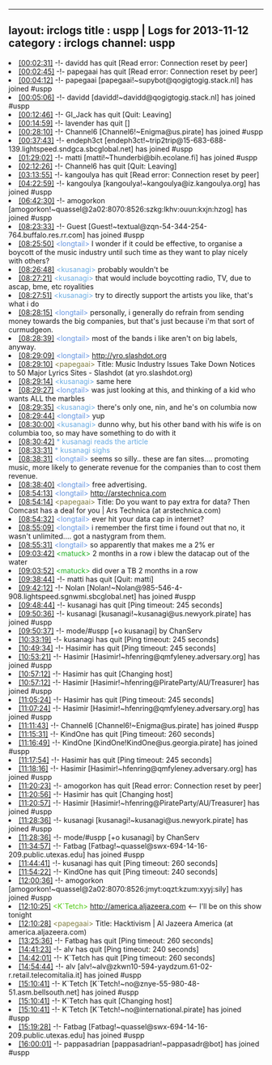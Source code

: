 
---
layout: irclogs
title : uspp | Logs for 2013-11-12
category : irclogs
channel: uspp
---
<li class="logitem"><a href="#00:02:31" name="00:02:31" class="time">[00:02:31]</a> -!- <span class="quit">davidd</span> has quit [Read error: Connection reset by peer] </li>
<li class="logitem"><a href="#00:02:45" name="00:02:45" class="time">[00:02:45]</a> -!- <span class="quit">papegaai</span> has quit [Read error: Connection reset by peer] </li>
<li class="logitem"><a href="#00:04:12" name="00:04:12" class="time">[00:04:12]</a> -!- <span class="join">papegaai</span> [papegaai!~supybot@qogigtogig.stack.nl] has joined #uspp </li>
<li class="logitem"><a href="#00:05:06" name="00:05:06" class="time">[00:05:06]</a> -!- <span class="join">davidd</span> [davidd!~davidd@qogigtogig.stack.nl] has joined #uspp </li>
<li class="logitem"><a href="#00:12:46" name="00:12:46" class="time">[00:12:46]</a> -!- <span class="quit">GI_Jack</span> has quit [Quit: Leaving] </li>
<li class="logitem"><a href="#00:14:59" name="00:14:59" class="time">[00:14:59]</a> -!- <span class="quit">lavender</span> has quit [] </li>
<li class="logitem"><a href="#00:28:10" name="00:28:10" class="time">[00:28:10]</a> -!- <span class="join">Channel6</span> [Channel6!~Enigma@us.pirate] has joined #uspp </li>
<li class="logitem"><a href="#00:37:43" name="00:37:43" class="time">[00:37:43]</a> -!- <span class="join">endeph3ct</span> [endeph3ct!~trip2trip@15-683-688-139.lightspeed.sndgca.sbcglobal.net] has joined #uspp </li>
<li class="logitem"><a href="#01:29:02" name="01:29:02" class="time">[01:29:02]</a> -!- <span class="join">matti</span> [matti!~Thunderbi@bih.ecolane.fi] has joined #uspp </li>
<li class="logitem"><a href="#02:12:26" name="02:12:26" class="time">[02:12:26]</a> -!- <span class="quit">Channel6</span> has quit [Quit: Leaving] </li>
<li class="logitem"><a href="#03:13:55" name="03:13:55" class="time">[03:13:55]</a> -!- <span class="quit">kangoulya</span> has quit [Read error: Connection reset by peer] </li>
<li class="logitem"><a href="#04:22:59" name="04:22:59" class="time">[04:22:59]</a> -!- <span class="join">kangoulya</span> [kangoulya!~kangoulya@iz.kangoulya.org] has joined #uspp </li>
<li class="logitem"><a href="#06:42:30" name="06:42:30" class="time">[06:42:30]</a> -!- <span class="join">amogorkon</span> [amogorkon!~quassel@2a02:8070:8526:szkg:lkhv:ouun:kxjn:hzog] has joined #uspp </li>
<li class="logitem"><a href="#08:23:33" name="08:23:33" class="time">[08:23:33]</a> -!- <span class="join">Guest</span> [Guest!~textual@zqn-54-344-254-764.buffalo.res.rr.com] has joined #uspp </li>
<li class="logitem"><a href="#08:25:50" name="08:25:50" class="time">[08:25:50]</a> <span class="person" style="color:#6494e1">&lt;longtail&gt;</span> I wonder if it could be effective, to organise a boycott of the music industry until such time as they want to play nicely with others? </li>
<li class="logitem"><a href="#08:26:48" name="08:26:48" class="time">[08:26:48]</a> <span class="person" style="color:#6aace3">&lt;kusanagi&gt;</span> probably wouldn't be </li>
<li class="logitem"><a href="#08:27:21" name="08:27:21" class="time">[08:27:21]</a> <span class="person" style="color:#6aace3">&lt;kusanagi&gt;</span> that would include boycotting radio, TV, due to ascap, bme, etc royalities </li>
<li class="logitem"><a href="#08:27:51" name="08:27:51" class="time">[08:27:51]</a> <span class="person" style="color:#6aace3">&lt;kusanagi&gt;</span> try to directly support the artists you like, that's what i do </li>
<li class="logitem"><a href="#08:28:15" name="08:28:15" class="time">[08:28:15]</a> <span class="person" style="color:#6494e1">&lt;longtail&gt;</span> personally, i generally do refrain from sending money towards the big companies, but that's just because i'm that sort of curmudgeon. </li>
<li class="logitem"><a href="#08:28:39" name="08:28:39" class="time">[08:28:39]</a> <span class="person" style="color:#6494e1">&lt;longtail&gt;</span> most of the bands i like aren't on big labels, anyway. </li>
<li class="logitem"><a href="#08:29:09" name="08:29:09" class="time">[08:29:09]</a> <span class="person" style="color:#6494e1">&lt;longtail&gt;</span> <a href="http://yro.slashdot.org/story/13/11/12/0352244/music-industry-issues-take-down-notices-to-50-major-lyrics-sites" target="_blank">http://yro.slashdot.org</a> </li>
<li class="logitem"><a href="#08:29:10" name="08:29:10" class="time">[08:29:10]</a> <span class="person" style="color:#817e41">&lt;papegaai&gt;</span> Title: Music Industry Issues Take Down Notices to 50 Major Lyrics Sites - Slashdot (at yro.slashdot.org) </li>
<li class="logitem"><a href="#08:29:14" name="08:29:14" class="time">[08:29:14]</a> <span class="person" style="color:#6aace3">&lt;kusanagi&gt;</span> same here </li>
<li class="logitem"><a href="#08:29:27" name="08:29:27" class="time">[08:29:27]</a> <span class="person" style="color:#6494e1">&lt;longtail&gt;</span> was just looking at this, and thinking of a kid who wants ALL the marbles </li>
<li class="logitem"><a href="#08:29:35" name="08:29:35" class="time">[08:29:35]</a> <span class="person" style="color:#6aace3">&lt;kusanagi&gt;</span> there's only one, nin, and he's on columbia now </li>
<li class="logitem"><a href="#08:29:44" name="08:29:44" class="time">[08:29:44]</a> <span class="person" style="color:#6494e1">&lt;longtail&gt;</span> yup </li>
<li class="logitem"><a href="#08:30:00" name="08:30:00" class="time">[08:30:00]</a> <span class="person" style="color:#6aace3">&lt;kusanagi&gt;</span> dunno why, but his other band with his wife is on columbia too, so may have something to do with it </li>
<li class="logitem"><a href="#08:30:42" name="08:30:42" class="time">[08:30:42]</a> <span class="person" style="color:#6aace3">* kusanagi reads the article</span> </li>
<li class="logitem"><a href="#08:33:31" name="08:33:31" class="time">[08:33:31]</a> <span class="person" style="color:#6aace3">* kusanagi sighs</span> </li>
<li class="logitem"><a href="#08:38:31" name="08:38:31" class="time">[08:38:31]</a> <span class="person" style="color:#6494e1">&lt;longtail&gt;</span> seems so silly.. these are fan sites.... promoting music, more likely to generate revenue for the companies than to cost them revenue.   </li>
<li class="logitem"><a href="#08:38:40" name="08:38:40" class="time">[08:38:40]</a> <span class="person" style="color:#6494e1">&lt;longtail&gt;</span> free advertising. </li>
<li class="logitem"><a href="#08:54:13" name="08:54:13" class="time">[08:54:13]</a> <span class="person" style="color:#6494e1">&lt;longtail&gt;</span> <a href="http://arstechnica.com/business/2013/11/do-you-want-to-pay-extra-for-data-then-comcast-has-a-deal-for-you/" target="_blank">http://arstechnica.com</a> </li>
<li class="logitem"><a href="#08:54:14" name="08:54:14" class="time">[08:54:14]</a> <span class="person" style="color:#817e41">&lt;papegaai&gt;</span> Title: Do you want to pay extra for data? Then Comcast has a deal for you | Ars Technica (at arstechnica.com) </li>
<li class="logitem"><a href="#08:54:32" name="08:54:32" class="time">[08:54:32]</a> <span class="person" style="color:#6494e1">&lt;longtail&gt;</span> ever hit your data cap in internet? </li>
<li class="logitem"><a href="#08:55:09" name="08:55:09" class="time">[08:55:09]</a> <span class="person" style="color:#6494e1">&lt;longtail&gt;</span> i remember the first time i found out that no, it wasn't unlimited.... got a nastygram from them. </li>
<li class="logitem"><a href="#08:55:31" name="08:55:31" class="time">[08:55:31]</a> <span class="person" style="color:#6494e1">&lt;longtail&gt;</span> so apparently that makes me a 2% er </li>
<li class="logitem"><a href="#09:03:42" name="09:03:42" class="time">[09:03:42]</a> <span class="person" style="color:#21af23">&lt;matuck&gt;</span> 2 months in a row i blew the datacap out of the water </li>
<li class="logitem"><a href="#09:03:52" name="09:03:52" class="time">[09:03:52]</a> <span class="person" style="color:#21af23">&lt;matuck&gt;</span> did over a TB 2 months in a row </li>
<li class="logitem"><a href="#09:38:44" name="09:38:44" class="time">[09:38:44]</a> -!- <span class="quit">matti</span> has quit [Quit: matti] </li>
<li class="logitem"><a href="#09:42:12" name="09:42:12" class="time">[09:42:12]</a> -!- <span class="join">Nolan</span> [Nolan!~Nolan@985-546-4-908.lightspeed.sgnwmi.sbcglobal.net] has joined #uspp </li>
<li class="logitem"><a href="#09:48:44" name="09:48:44" class="time">[09:48:44]</a> -!- <span class="quit">kusanagi</span> has quit [Ping timeout: 245 seconds] </li>
<li class="logitem"><a href="#09:50:36" name="09:50:36" class="time">[09:50:36]</a> -!- <span class="join">kusanagi</span> [kusanagi!~kusanagi@us.newyork.pirate] has joined #uspp </li>
<li class="logitem"><a href="#09:50:37" name="09:50:37" class="time">[09:50:37]</a> -!- mode/<span class="mode">#uspp</span> [+o kusanagi] by ChanServ </li>
<li class="logitem"><a href="#10:33:19" name="10:33:19" class="time">[10:33:19]</a> -!- <span class="quit">kusanagi</span> has quit [Ping timeout: 245 seconds] </li>
<li class="logitem"><a href="#10:49:34" name="10:49:34" class="time">[10:49:34]</a> -!- <span class="quit">Hasimir</span> has quit [Ping timeout: 245 seconds] </li>
<li class="logitem"><a href="#10:53:21" name="10:53:21" class="time">[10:53:21]</a> -!- <span class="join">Hasimir</span> [Hasimir!~hfenring@qmfyleney.adversary.org] has joined #uspp </li>
<li class="logitem"><a href="#10:57:12" name="10:57:12" class="time">[10:57:12]</a> -!- <span class="quit">Hasimir</span> has quit [Changing host] </li>
<li class="logitem"><a href="#10:57:12" name="10:57:12" class="time">[10:57:12]</a> -!- <span class="join">Hasimir</span> [Hasimir!~hfenring@PirateParty/AU/Treasurer] has joined #uspp </li>
<li class="logitem"><a href="#11:05:24" name="11:05:24" class="time">[11:05:24]</a> -!- <span class="quit">Hasimir</span> has quit [Ping timeout: 245 seconds] </li>
<li class="logitem"><a href="#11:07:24" name="11:07:24" class="time">[11:07:24]</a> -!- <span class="join">Hasimir</span> [Hasimir!~hfenring@qmfyleney.adversary.org] has joined #uspp </li>
<li class="logitem"><a href="#11:11:43" name="11:11:43" class="time">[11:11:43]</a> -!- <span class="join">Channel6</span> [Channel6!~Enigma@us.pirate] has joined #uspp </li>
<li class="logitem"><a href="#11:15:31" name="11:15:31" class="time">[11:15:31]</a> -!- <span class="quit">KindOne</span> has quit [Ping timeout: 260 seconds] </li>
<li class="logitem"><a href="#11:16:49" name="11:16:49" class="time">[11:16:49]</a> -!- <span class="join">KindOne</span> [KindOne!KindOne@us.georgia.pirate] has joined #uspp </li>
<li class="logitem"><a href="#11:17:54" name="11:17:54" class="time">[11:17:54]</a> -!- <span class="quit">Hasimir</span> has quit [Ping timeout: 245 seconds] </li>
<li class="logitem"><a href="#11:18:16" name="11:18:16" class="time">[11:18:16]</a> -!- <span class="join">Hasimir</span> [Hasimir!~hfenring@qmfyleney.adversary.org] has joined #uspp </li>
<li class="logitem"><a href="#11:20:23" name="11:20:23" class="time">[11:20:23]</a> -!- <span class="quit">amogorkon</span> has quit [Read error: Connection reset by peer] </li>
<li class="logitem"><a href="#11:20:56" name="11:20:56" class="time">[11:20:56]</a> -!- <span class="quit">Hasimir</span> has quit [Changing host] </li>
<li class="logitem"><a href="#11:20:57" name="11:20:57" class="time">[11:20:57]</a> -!- <span class="join">Hasimir</span> [Hasimir!~hfenring@PirateParty/AU/Treasurer] has joined #uspp </li>
<li class="logitem"><a href="#11:28:36" name="11:28:36" class="time">[11:28:36]</a> -!- <span class="join">kusanagi</span> [kusanagi!~kusanagi@us.newyork.pirate] has joined #uspp </li>
<li class="logitem"><a href="#11:28:36" name="11:28:36" class="time">[11:28:36]</a> -!- mode/<span class="mode">#uspp</span> [+o kusanagi] by ChanServ </li>
<li class="logitem"><a href="#11:34:57" name="11:34:57" class="time">[11:34:57]</a> -!- <span class="join">Fatbag</span> [Fatbag!~quassel@swx-694-14-16-209.public.utexas.edu] has joined #uspp </li>
<li class="logitem"><a href="#11:44:41" name="11:44:41" class="time">[11:44:41]</a> -!- <span class="quit">kusanagi</span> has quit [Ping timeout: 260 seconds] </li>
<li class="logitem"><a href="#11:54:22" name="11:54:22" class="time">[11:54:22]</a> -!- <span class="quit">KindOne</span> has quit [Ping timeout: 240 seconds] </li>
<li class="logitem"><a href="#12:00:36" name="12:00:36" class="time">[12:00:36]</a> -!- <span class="join">amogorkon</span> [amogorkon!~quassel@2a02:8070:8526:jmyt:oqzt:kzum:xyyj:sily] has joined #uspp </li>
<li class="logitem"><a href="#12:10:25" name="12:10:25" class="time">[12:10:25]</a> <span class="person" style="color:#4fc910">&lt;K`Tetch&gt;</span> <a href="http://america.aljazeera.com/watch/shows/the-stream/the-latest/2013/11/12/hacktivism.html" target="_blank">http://america.aljazeera.com</a> &lt;-- I'll be on this show tonight </li>
<li class="logitem"><a href="#12:10:28" name="12:10:28" class="time">[12:10:28]</a> <span class="person" style="color:#817e41">&lt;papegaai&gt;</span> Title: Hacktivism | Al Jazeera America (at america.aljazeera.com) </li>
<li class="logitem"><a href="#13:25:36" name="13:25:36" class="time">[13:25:36]</a> -!- <span class="quit">Fatbag</span> has quit [Ping timeout: 260 seconds] </li>
<li class="logitem"><a href="#14:41:23" name="14:41:23" class="time">[14:41:23]</a> -!- <span class="quit">alv</span> has quit [Ping timeout: 240 seconds] </li>
<li class="logitem"><a href="#14:42:01" name="14:42:01" class="time">[14:42:01]</a> -!- <span class="quit">K`Tetch</span> has quit [Ping timeout: 260 seconds] </li>
<li class="logitem"><a href="#14:54:44" name="14:54:44" class="time">[14:54:44]</a> -!- <span class="join">alv</span> [alv!~alv@zkwn10-594-yaydzum.61-02-r.retail.telecomitalia.it] has joined #uspp </li>
<li class="logitem"><a href="#15:10:41" name="15:10:41" class="time">[15:10:41]</a> -!- <span class="join">K`Tetch</span> [K`Tetch!~no@znye-55-980-48-51.asm.bellsouth.net] has joined #uspp </li>
<li class="logitem"><a href="#15:10:41" name="15:10:41" class="time">[15:10:41]</a> -!- <span class="quit">K`Tetch</span> has quit [Changing host] </li>
<li class="logitem"><a href="#15:10:41" name="15:10:41" class="time">[15:10:41]</a> -!- <span class="join">K`Tetch</span> [K`Tetch!~no@international.pirate] has joined #uspp </li>
<li class="logitem"><a href="#15:19:28" name="15:19:28" class="time">[15:19:28]</a> -!- <span class="join">Fatbag</span> [Fatbag!~quassel@swx-694-14-16-209.public.utexas.edu] has joined #uspp </li>
<li class="logitem"><a href="#16:00:01" name="16:00:01" class="time">[16:00:01]</a> -!- <span class="join">pappasadrian</span> [pappasadrian!~pappasadr@bot] has joined #uspp </li>


